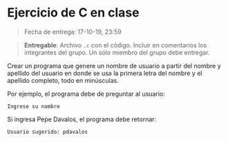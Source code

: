 # Ejercicio de C en clase
> Fecha de entrega: 17-10-19, 23:59

> **Entregable**: Archivo `.c` con el código. Incluir en comentarios los integrantes del grupo. Un sólo miembro del grupo debe entregar.


Crear un programa que genere un nombre de usuario a partir del nombre
y apellido del usuario en donde se usa la primera letra del nombre y el
apellido completo, todo en minúsculas.

Por ejemplo, el programa debe de preguntar al usuario:

`Ingrese su nombre`

Si ingresa Pepe Davalos, el programa debe retornar:

`Usuario sugerido: pdavalos`

```

```
